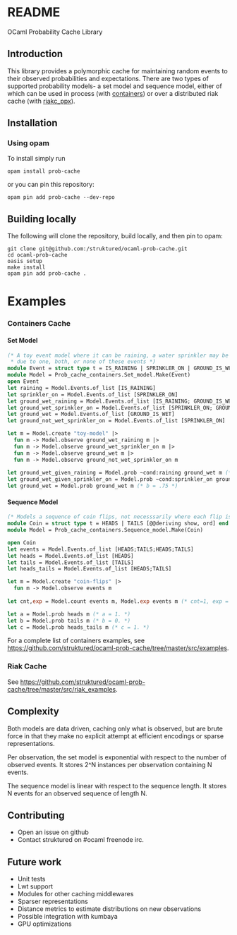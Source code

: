 # README #

OCaml Probability Cache Library
  
## Introduction ##

This library provides a polymorphic cache for maintaining random events to their observed probabilities and expectations. There are two types of supported probability models- a set model and sequence model, either of which can be used in process (with [containers](https://github.com/c-cube/containers)) or over a distributed riak cache (with [riakc_ppx](https://github.com/struktured/riakc_ppx)). 

## Installation ##

### Using opam

To install simply run
```
opam install prob-cache
```
or you can pin this repository:
```
opam pin add prob-cache --dev-repo
```

## Building locally

The following will clone the repository, build locally, and then pin to opam:

```
git clone git@github.com:/struktured/ocaml-prob-cache.git
cd ocaml-prob-cache
oasis setup
make install
opam pin add prob-cache .
```

# Examples

### Containers Cache

#### Set Model
```OCaml
(* A toy event model where it can be raining, a water sprinkler may be on, and the ground may be wet 
 * due to one, both, or none of these events *)
module Event = struct type t = IS_RAINING | SPRINKLER_ON | GROUND_IS_WET [@@deriving show, ord] end
module Model = Prob_cache_containers.Set_model.Make(Event)
open Event
let raining = Model.Events.of_list [IS_RAINING]
let sprinkler_on = Model.Events.of_list [SPRINKLER_ON]
let ground_wet_raining = Model.Events.of_list [IS_RAINING; GROUND_IS_WET]
let ground_wet_sprinkler_on = Model.Events.of_list [SPRINKLER_ON; GROUND_IS_WET]
let ground_wet = Model.Events.of_list [GROUND_IS_WET] 
let ground_not_wet_sprinkler_on = Model.Events.of_list [SPRINKLER_ON] 

let m = Model.create "toy-model" |>
  fun m -> Model.observe ground_wet_raining m |>
  fun m -> Model.observe ground_wet_sprinkler_on m |>
  fun m -> Model.observe ground_wet m |>
  fun m -> Model.observe ground_not_wet_sprinkler_on m
  
let ground_wet_given_raining = Model.prob ~cond:raining ground_wet m (* a = 1 *)
let ground_wet_given_sprinkler_on = Model.prob ~cond:sprinkler_on ground_wet m (* b = .5 *)
let ground_wet = Model.prob ground_wet m (* b = .75 *)
```

#### Sequence Model
```Ocaml
(* Models a sequence of coin flips, not necesssarily where each flip is independent *) 
module Coin = struct type t = HEADS | TAILS [@@deriving show, ord] end
module Model = Prob_cache_containers.Sequence_model.Make(Coin)

open Coin
let events = Model.Events.of_list [HEADS;TAILS;HEADS;TAILS] 
let heads = Model.Events.of_list [HEADS] 
let tails = Model.Events.of_list [TAILS] 
let heads_tails = Model.Events.of_list [HEADS;TAILS] 

let m = Model.create "coin-flips" |>
  fun m -> Model.observe events m
  
let cnt,exp = Model.count events m, Model.exp events m (* cnt=1, exp = 1. *)

let a = Model.prob heads m (* a = 1. *)
let b = Model.prob tails m (* b = 0. *)
let c = Model.prob heads_tails m (* c = 1. *)
```


For a complete list of containers examples, see https://github.com/struktured/ocaml-prob-cache/tree/master/src/examples.

### Riak Cache

See https://github.com/struktured/ocaml-prob-cache/tree/master/src/riak_examples.

## Complexity ##

Both models are data driven, caching only what is observed, but are brute force in that they make no explicit attempt at efficient encodings or sparse representations. 

Per observation, the set model is exponential with respect to the number of observed events. It stores 2^N instances per observation containing N events. 

The sequence model is linear with respect to the sequence length. It stores N events for an observed sequence of length N.

## Contributing ##

 * Open an issue on github 
 * Contact struktured on \#ocaml freenode irc.

## Future work ##

 * Unit tests
 * Lwt support
 * Modules for other caching middlewares
 * Sparser representations
 * Distance metrics to estimate distributions on new observations
 * Possible integration with kumbaya
 * GPU optimizations

